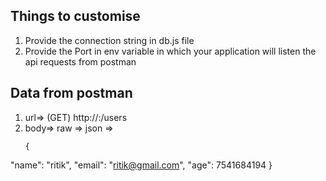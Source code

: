 ## Things to customise
1. Provide the connection string in db.js file
2. Provide the Port in env variable in which your application will listen the api requests from postman

## Data from postman
1. url=> (GET) http://<your-ip>:<your-port>/users
2. body=> raw => json =>
   ```
   {
  "name": "ritik",
  "email": "ritik@gmail.com",
  "age": 7541684194
    }
  ```
